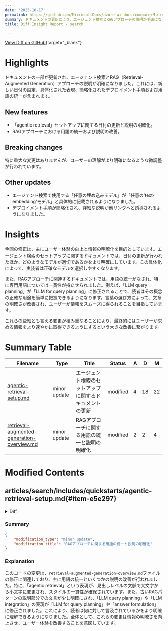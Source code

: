 ```yaml
---
date: '2025-10-17'
permalink: https://github.com/MicrosoftDocs/azure-ai-docs/compare/MicrosoftDocs:0191f09...MicrosoftDocs:a6b6823
summary: ドキュメントの更新により、エージェント検索とRAGアプローチの説明が明確になりました。具体的には、新しい日付の設定、表現の具体化、デプロイメント手順の簡略化、用語の統一が行われています。エージェント検索の説明では、「任意の埋め込みモデル」が「任意の'text-embedding'モデル」と具体的に記載され、RAGアプローチに関連する用語も一貫性を持つように整理されています。これにより、ユーザーの理解が向上し、情報の取得がより迅速になることを目指しています。特に重大な変更はありませんが、全体的にユーザー体験の向上に寄与する内容です。
title: Diff Insight Report - search

---
```


[View Diff on GitHub](https://github.com/MicrosoftDocs/azure-ai-docs/compare/MicrosoftDocs:0191f09...MicrosoftDocs:a6b6823){target="_blank"}

# Highlights
ドキュメントの一部が更新され、エージェント検索とRAG（Retrieval-Augmented Generation）アプローチの説明が明確になりました。これには、新しい日付の設定、具体化された表現、簡略化されたデプロイメント手順および用語の統一が含まれます。

## New features
- 「agentic retrieval」セットアップに関する日付の更新と説明の明確化。
- RAGアプローチにおける用語の統一および説明の改善。

## Breaking changes
特に重大な変更はありませんが、ユーザーの理解がより明確になるような微調整が行われています。

## Other updates
- エージェント検索で使用する「任意の埋め込みモデル」が「任意の'text-embedding'モデル」と具体的に記載されるようになりました。
- デプロイメント手順が簡略化され、詳細な説明が他リンクへと誘導されるようになりました。

# Insights
今回の修正は、主にユーザー体験の向上と情報の明瞭化を目的としています。エージェント検索のセットアップに関するドキュメントでは、日付の更新が行われたほか、どのようなモデルが適切であるかをより明確にしています。この具体化によって、実装者は正確なモデルを選択しやすくなります。

また、RAGアプローチに関連するドキュメントでは、用語の統一がなされ、特に専門用語については一貫性が持たせられました。例えば、「LLM query planning」が「LLM for query planning」に修正されることで、読者はその概念の正確な用途を簡単に把握できるようになります。言葉の選び方によって、文章の明確さが改善され、ユーザーが情報をスムーズに得られることを目指しています。

これらの些細とも言える変更が積み重なることにより、最終的にはユーザーが求める情報をより速やかに取得できるようにするという大きな改善に繋がります。

# Summary Table
|  Filename  | Type |    Title    | Status | A  | D  | M  |
|------------|------|-------------|--------|----|----|----|
| [agentic-retrieval-setup.md](#item-e5e297) | minor update | エージェント検索のセットアップに関するドキュメントの更新 | modified | 4 | 18 | 22 | 
| [retrieval-augmented-generation-overview.md](#item-ec76e0) | minor update | RAGアプローチに関する用語の統一と説明の明確化 | modified | 2 | 2 | 4 | 


# Modified Contents
## articles/search/includes/quickstarts/agentic-retrieval-setup.md{#item-e5e297}

<details>
<summary>Diff</summary>
````diff
@@ -4,7 +4,7 @@ author: haileytap
 ms.author: haileytapia
 ms.service: azure-ai-search
 ms.topic: include
-ms.date: 08/26/2025
+ms.date: 10/16/2025
 ---
 
 ## Configure access
@@ -83,22 +83,8 @@ To get the endpoints for this quickstart, select both of the following tabs.
 
 To use agentic retrieval, you must deploy two Azure OpenAI models to your Azure AI Foundry resource:
 
-+ An embedding model for text-to-vector conversion. This quickstart uses `text-embedding-3-large`, but you can use any embedding model that supports the `text-embedding` task.
++ An embedding model for text-to-vector conversion. This quickstart uses `text-embedding-3-large`, but you can use any `text-embedding` model.
 
-+ A [supported chat completion model](../../agentic-retrieval-how-to-create-knowledge-base.md#supported-models) for query planning and answer generation. This quickstart uses `gpt-5-mini`. Optionally, you can use one model for query planning and another model for answer generation, but this quickstart uses the same model for simplicity.
++ An LLM for query planning and answer generation. This quickstart uses `gpt-5-mini`, but you can use any [supported LLM for agentic retrieval](../../agentic-retrieval-how-to-create-knowledge-base.md#supported-models).
 
-To deploy the Azure OpenAI models:
-
-1. Sign in to the [Azure AI Foundry portal](https://ai.azure.com/?cid=learnDocs) and select your Azure AI Foundry resource.
-
-1. From the left pane, select **Model catalog**.
-
-1. Select **text-embedding-3-large**, and then select **Use this model**.
-
-1. Enter a deployment name. To simplify your code, we recommend **text-embedding-3-large**.
-
-1. Leave the default settings.
-
-1. Select **Deploy**.
-
-1. Repeat the previous steps, but this time, deploy **gpt-5-mini** from the model catalog.
+For deployment instructions, see [Deploy Azure OpenAI models with Azure AI Foundry](/azure/ai-foundry/how-to/deploy-models-openai).
````
</details>

### Summary

```json
{
    "modification_type": "minor update",
    "modification_title": "エージェント検索のセットアップに関するドキュメントの更新"
}
```

### Explanation
このコードの変更は、`agentic-retrieval-setup.md`というファイルに対する修正であり、ドキュメントの更新を含んでいます。主な変更点としては、日付の更新と文言の簡略化が含まれています。具体的には、文書の日付が2025年8月26日から2025年10月16日に変更され、エージェント検索に必要なモデルの説明が明確化されました。以前は、「任意の埋め込みモデル」という表現が使われていましたが、現在は「任意の'text-embedding'モデル」と具体的に記載されています。また、デプロイメント手順が簡略化され、別のリンクにて詳細な説明を参照するように案内がされています。この変更は、ユーザーがエージェント検索を実装する際の理解を助けることを目的としています。

## articles/search/retrieval-augmented-generation-overview.md{#item-ec76e0}

<details>
<summary>Diff</summary>
````diff
@@ -35,7 +35,7 @@ You can choose between two approaches for RAG workloads: agentic retrieval, or t
 > [!NOTE]
 > New to copilot and RAG concepts? Watch [Vector search and state of the art retrieval for Generative AI apps](https://www.youtube.com/watch?v=lSzc1MJktAo).
 
-## Modern RAG with Agentic Retrieval
+## Modern RAG with agentic retrieval
 
 Azure AI Search now provides **agentic retrieval**, a specialized pipeline designed specifically for RAG patterns. This approach uses large language models to intelligently break down complex user queries into focused subqueries, executes them in parallel, and returns structured responses optimized for chat completion models.
 
@@ -53,7 +53,7 @@ For new RAG implementations, we recommend starting with [agentic retrieval](agen
 
 ## Classic RAG pattern for Azure AI Search
 
-A RAG solution can be implemented on Azure AI Search using the original query execution architecture. With this approach, your application sends a single query request to Azure AI Search, the search engine processes the request, and returns search results to the caller. There's no side trip to an LLM query planning or LLM integration in the query pipeline. There's no query execution details in the response, and citations are built into the response only if you have fields in your index that provide a parent document name or page. This approach is faster and simpler with fewer components. Depending on your application requirements, it can be the best choice. 
+A RAG solution can be implemented on Azure AI Search using the original query execution architecture. With this approach, your application sends a single query request to Azure AI Search, the search engine processes the request, and returns search results to the caller. There's no side trip to an LLM for query planning or answer formulation. There's no query execution details in the response, and citations are built into the response only if you have fields in your index that provide a parent document name or page. This approach is faster and simpler with fewer components. Depending on your application requirements, it could be the best choice. 
 
 A high-level summary of classic RAG pattern built on Azure AI Search looks like this:
 
````
</details>

### Summary

```json
{
    "modification_type": "minor update",
    "modification_title": "RAGアプローチに関する用語の統一と説明の明確化"
}
```

### Explanation
このコードの変更は、`retrieval-augmented-generation-overview.md`ファイルの修正に関連しており、主に用語の統一といくつかの説明の改善が行われました。特に、「agentic retrieval」という表現が、見出しレベルの文脈で大文字から小文字に変更され、スタイルの一貫性が確保されています。また、古いRAGパターンの説明部分での文言が少し明確にされ、「LLM query planning」や「LLM integration」の表現が「LLM for query planning」や「answer formulation」に修正されました。これにより、読者は何に対して言及されているかをより明確に理解できるようになりました。全体として、これらの変更は情報の明瞭さを向上させ、ユーザー体験を改善することを意図しています。



